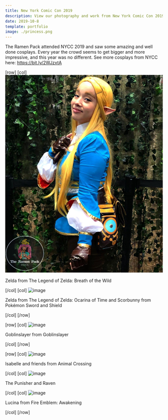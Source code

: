 ```yaml
---
title: New York Comic Con 2019
description: View our photography and work from New York Comic Con 2019
date: 2019-10-8
template: portfolio
image: ./princess.png
---
```


The Ramen Pack attended NYCC 2019 and saw some amazing and well done cosplays. Every year the crowd seems to get bigger and more impressive, and this year was no different. See more cosplays from NYCC here: https://bit.ly/2WJzxtA

[row]
[col]
![image](./nycczelda.png)

Zelda from The Legend of Zelda: Breath of the Wild

[/col]
[col]
![image](https://scontent-lga3-1.cdninstagram.com/vp/209c0a1e372b34a931340cc56eb5a436/5E4EB043/t51.2885-15/e35/p1080x1080/70761497_769910970107130_8739482478857714805_n.jpg?_nc_ht=scontent-lga3-1.cdninstagram.com&_nc_cat=106)

Zelda from The Legend of Zelda: Ocarina of Time and Scorbunny from Pokémon Sword and Shield

[/col]
[/row]

[row]
[col]
![image](./NYCC22.png)

Goblinslayer from Goblinslayer

[/col]
[/row]

[row]
[col]
![image](https://scontent-lga3-1.cdninstagram.com/vp/499cf3468bde0a097241bf02618266e0/5E531741/t51.2885-15/e35/p1080x1080/70520694_415084275861894_27568308546606669_n.jpg?_nc_ht=scontent-lga3-1.cdninstagram.com&_nc_cat=106)

Isabelle and friends from Animal Crossing

[/col]
[col]
![image](https://scontent-lga3-1.cdninstagram.com/vp/9eec5dd61db26f93bfde88b54b53d559/5E48D6E3/t51.2885-15/sh0.08/e35/p750x750/71775674_1263668220473603_4806182970893193261_n.jpg?_nc_ht=scontent-lga3-1.cdninstagram.com&_nc_cat=111)

The Punisher and Raven

[/col]
[col]
![image](https://scontent-lga3-1.cdninstagram.com/vp/efa17921f0feebeb994a71b09d465773/5E4A6A8D/t51.2885-15/sh0.08/e35/p750x750/69117975_164506628067383_8882890689100109136_n.jpg?_nc_ht=scontent-lga3-1.cdninstagram.com&_nc_cat=111)

Lucina from Fire Emblem: Awakening

[/col]
[/row]
